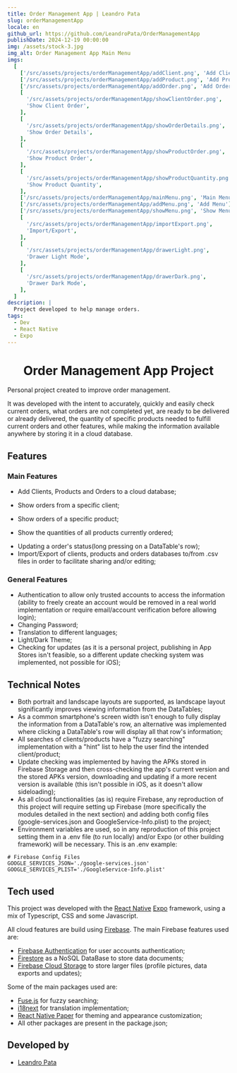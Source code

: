 ```yaml
---
title: Order Management App | Leandro Pata
slug: orderManagementApp
locale: en
github_url: https://github.com/LeandroPata/OrderManagementApp
publishDate: 2024-12-19 00:00:00
img: /assets/stock-3.jpg
img_alt: Order Management App Main Menu
imgs:
  [
    ['/src/assets/projects/orderManagementApp/addClient.png', 'Add Client'],
    ['/src/assets/projects/orderManagementApp/addProduct.png', 'Add Product'],
    ['/src/assets/projects/orderManagementApp/addOrder.png', 'Add Order'],
    [
      '/src/assets/projects/orderManagementApp/showClientOrder.png',
      'Show Client Order',
    ],
    [
      '/src/assets/projects/orderManagementApp/showOrderDetails.png',
      'Show Order Details',
    ],
    [
      '/src/assets/projects/orderManagementApp/showProductOrder.png',
      'Show Product Order',
    ],
    [
      '/src/assets/projects/orderManagementApp/showProductQuantity.png',
      'Show Product Quantity',
    ],
    ['/src/assets/projects/orderManagementApp/mainMenu.png', 'Main Menu'],
    ['/src/assets/projects/orderManagementApp/addMenu.png', 'Add Menu'],
    ['/src/assets/projects/orderManagementApp/showMenu.png', 'Show Menu'],
    [
      '/src/assets/projects/orderManagementApp/importExport.png',
      'Import/Export',
    ],
    [
      '/src/assets/projects/orderManagementApp/drawerLight.png',
      'Drawer Light Mode',
    ],
    [
      '/src/assets/projects/orderManagementApp/drawerDark.png',
      'Drawer Dark Mode',
    ],
  ]
description: |
  Project developed to help manage orders.
tags:
  - Dev
  - React Native
  - Expo
---
```


<h1 style='text-align: center;'>Order Management App Project</h1>

Personal project created to improve order management.

It was developed with the intent to accurately, quickly and easily check current orders, what orders are not completed yet, are ready to be delivered or already delivered, the quantity of specific products needed to fulfill current orders and other features, while making the information available anywhere by storing it in a cloud database.

## Features

### Main Features

- Add Clients, Products and Orders to a cloud database;

<!-- <p align='middle'>
  <img align='top' src='/src/assets/projects/orderManagementApp/addClient.png' alt = 'AddClient' width=190>
  <img align='top' src='/src/assets/projects/orderManagementApp/addProduct.png' alt = 'AddProduct' width=190>
  <img align='top' src='/src/assets/projects/orderManagementApp/addOrder.png' alt = 'AddOrder' width=190>
</p> -->

- Show orders from a specific client;

<!-- <p align='middle'>
  <img align='top' src='/src/assets/projects/orderManagementApp/showClientOrder.png' alt = 'ShowClientOrder' width=190>
  <img align='top' src='/src/assets/projects/orderManagementApp/showOrderDetails.png' alt = 'ShowOrderDetails' width=190>
</p> -->

- Show orders of a specific product;

<!-- <p align='middle'>
  <img align='top' src='/src/assets/projects/orderManagementApp/showProductOrder.png' alt = 'ShowProductOrder' width=190>
  <img align='top' src='/src/assets/projects/orderManagementApp/showProductOrderLandscape.png' alt = 'ShowProductOrderLandscape' height=350>
</p> -->

- Show the quantities of all products currently ordered;

<!-- <p align='middle'>
  <img align='top' src='/src/assets/projects/orderManagementApp/showProductQuantity.png' alt = 'ShowProductQuantity' width=190>
</p> -->

- Updating a order's status(long pressing on a DataTable's row);
- Import/Export of clients, products and orders databases to/from .csv files in order to facilitate sharing and/or editing;

<!-- <p align='middle'>
  <img align='top' src='/src/assets/projects/orderManagementApp/mainMenu.png' alt = 'MainMenu' width=190>
  <img align='top' src='/src/assets/projects/orderManagementApp/addMenu.png' alt = 'AddMenu' width=190>
  <img align='top' src='/src/assets/projects/orderManagementApp/showMenu.png' alt = 'ShowMenu' width=190>
  <img align='top' src='/src/assets/projects/orderManagementApp/importExport.png' alt = 'ImportExportMenu' width=190>
</p>-->

### General Features

- Authentication to allow only trusted accounts to access the information (ability to freely create an account would be removed in a real world implementation or require email/account verification before allowing login);
- Changing Password;
- Translation to different languages;
- Light/Dark Theme;
- Checking for updates (as it is a personal project, publishing in App Stores isn't feasible, so a different update checking system was implemented, not possible for iOS);

<!-- <p align='middle'>
  <img align='top' src='/src/assets/projects/orderManagementApp/drawerLight.png' alt = 'DrawerLight' width=190>
  <img align='top' src='/src/assets/projects/orderManagementApp/drawerDark.png' alt = 'DrawerDark' width=190>
</p> -->

## Technical Notes

- Both portrait and landscape layouts are supported, as landscape layout significantly improves viewing information from the DataTables;
- As a common smartphone's screen width isn't enough to fully display the information from a DataTable's row, an alternative was implemented where clicking a DataTable's row will display all that row's information;
- All searches of clients/products have a "fuzzy searching" implementation with a "hint" list to help the user find the intended client/product;
- Update checking was implemented by having the APKs stored in Firebase Storage and then cross-checking the app's current version and the stored APKs version, downloading and updating if a more recent version is available (this isn't possible in iOS, as it doesn't allow sideloading);
- As all cloud functionalities (as is) require Firebase, any reproduction of this project will require setting up Firebase (more specifically the modules detailed in the next section) and adding both config files (google-services.json and GoogleService-Info.plist) to the project;
- Environment variables are used, so in any reproduction of this project setting them in a .env file (to run locally) and/or Expo (or other building framework) will be necessary. This is an .env example:

```
# Firebase Config Files
GOOGLE_SERVICES_JSON='./google-services.json'
GOOGLE_SERVICES_PLIST='./GoogleService-Info.plist'
```

## Tech used

This project was developed with the <a href="https://reactnative.dev/" target=_blank>React Native</a> <a href="https://expo.dev/" target=_blank>Expo</a> framework, using a mix of Typescript, CSS and some Javascript.

All cloud features are build using <a href="https://firebase.google.com/" target=_blank>Firebase</a>. The main Firebase features used are:

- <a href="https://firebase.google.com/products/auth" target=_blank>Firebase Authentication</a> for user accounts authentication;
- <a href="https://firebase.google.com/products/firestore" target=_blank>Firestore</a> as a NoSQL DataBase to store data documents;
- <a href="https://firebase.google.com/products/storage" target=_blank>Firebase Cloud Storage</a> to store larger files (profile pictures, data exports and updates);

Some of the main packages used are:

- <a href="https://www.fusejs.io/" target=_blank>Fuse.js</a> for fuzzy searching;
- <a href="https://www.i18next.com/" target=_blank>i18next</a> for translation implementation;
- <a href="https://reactnativepaper.com/" target=_blank>React Native Paper</a> for theming and appearance customization;
- All other packages are present in the package.json;

## Developed by

- [Leandro Pata](/about/)
